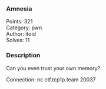 ### Amnesia

Points: 321 \
Category: pwn \
Author: itoid \
Solves: 11

### Description

Can you even trust your own memory?

Connection: nc ctf.tcp1p.team 20037